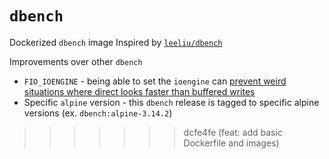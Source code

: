 # `dbench`

Dockerized `dbench` image Inspired by [`leeliu/dbench`](https://github.com/leeliu/dbench/blob/master/docker-entrypoint.sh)

Improvements over other `dbench`

- `FIO_IOENGINE` - being able to set the `ioengine` can [prevent weird situations where direct looks faster than buffered writes](https://serverfault.com/questions/918896/ssd-iops-on-linux-direct-much-faster-than-buffered-fio)
- Specific `alpine` version - this `dbench` release is tagged to specific alpine versions (ex. `dbench:alpine-3.14.2`)
>>>>>>> dcfe4fe (feat: add basic Dockerfile and images)
